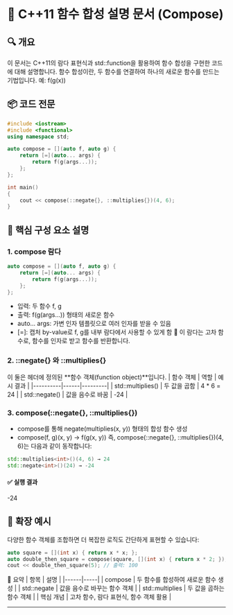 # 📘 C++11 함수 합성 설명 문서 (Compose)

## 🔍 개요
이 문서는 C++11의 람다 표현식과 std::function을 활용하여 함수 합성을 구현한 코드에 대해 설명합니다.
함수 합성이란, 두 함수를 연결하여 하나의 새로운 함수를 만드는 기법입니다.
예: f(g(x))

## 📦 코드 전문
```cpp
#include <iostream>
#include <functional>
using namespace std;

auto compose = [](auto f, auto g) {
    return [=](auto... args) {
        return f(g(args...));
    };
};

int main()
{
    cout << compose(::negate{}, ::multiplies{})(4, 6);
}
```


## 🧠 핵심 구성 요소 설명
### 1. compose 람다
```cpp
auto compose = [](auto f, auto g) {
    return [=](auto... args) {
        return f(g(args...));
    };
};
```

- 입력: 두 함수 f, g
- 출력: f(g(args...)) 형태의 새로운 함수
- auto... args: 가변 인자 템플릿으로 여러 인자를 받을 수 있음
- [=]: 캡처 by-value로 f, g를 내부 람다에서 사용할 수 있게 함
📌 이 람다는 고차 함수로, 함수를 인자로 받고 함수를 반환합니다.

### 2. ::negate{} 와 ::multiplies{}
이 둘은 <functional> 헤더에 정의된 **함수 객체(function object)**입니다.
| 함수 객체 | 역할 | 예시 결과 |
|----------|------|---------| 
| std::multiplies<int>() | 두 값을 곱함 | 4 * 6 = 24 | 
| std::negate<int>() | 값을 음수로 바꿈 | -24 | 


### 3. compose(::negate{}, ::multiplies{})
- compose를 통해 negate(multiplies(x, y)) 형태의 합성 함수 생성
- compose(f, g)(x, y) → f(g(x, y))
즉, compose(::negate{}, ::multiplies{})(4, 6)는 다음과 같이 동작합니다:
```cpp
std::multiplies<int>()(4, 6) → 24  
std::negate<int>()(24) → -24
```


#### ✅ 실행 결과
-24



## 📌 확장 예시
다양한 함수 객체를 조합하면 더 복잡한 로직도 간단하게 표현할 수 있습니다:
```cpp
auto square = [](int x) { return x * x; };
auto double_then_square = compose(square, [](int x) { return x * 2; });
cout << double_then_square(5); // 출력: 100
```


🧩 요약
| 항목 | 설명 |
|------|-----| 
| compose | 두 함수를 합성하여 새로운 함수 생성 | 
| std::negate | 값을 음수로 바꾸는 함수 객체 | 
| std::multiplies | 두 값을 곱하는 함수 객체 | 
| 핵심 개념 | 고차 함수, 람다 표현식, 함수 객체 활용 | 

----




